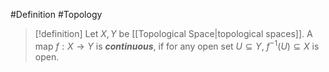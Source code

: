 #Definition #Topology 

> [!definition]
> Let $X,Y$ be [[Topological Space|topological spaces]]. A map $f:X\to Y$ is ***continuous***, if for any open set $U\subseteq Y$, $f^{-1}(U)\subseteq X$ is open.